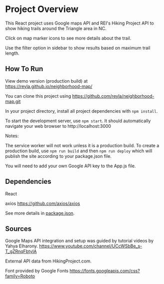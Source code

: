 ﻿# Project Overview

This React project uses Google maps API and REI's Hiking Project API to show hiking trails around the Triangle area in NC. 

Click on map marker icons to see more details about the trail.

Use the filter option in sidebar to show results based on maximum trail length.

## How To Run

View demo version (production build) at https://reyla.github.io/neighborhood-map/

You can clone this project using https://github.com/reyla/neighborhood-map.git

In your project directory, install all project dependencies with `npm install`.

To start the development server, use `npm start`. It should automatically navigate your web browser to http://localhost:3000

Notes: 

The service worker will not work unless it is a production build. To create a production build, use `npm run build` and then `npm run deploy` which will publish the site according to your package.json file.

You will need to add your own Google API key to the App.js file.

## Dependencies

React

axios https://github.com/axios/axios

See more details in [package.json](package.json). 

## Sources

Google Maps API integration and setup was guided by tutorial videos by Yahya Elharony.
https://www.youtube.com/channel/UCcWSbBe_s-T_gZRnqFbtyIA

External API data from HikingProject.com.

Font provided by Google Fonts https://fonts.googleapis.com/css?family=Roboto
